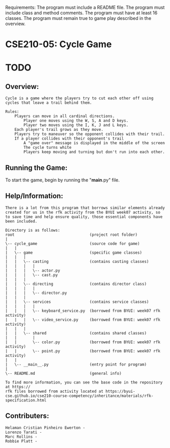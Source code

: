Requirements:
    The program must include a README file.
    The program must include class and method comments.
    The program must have at least 16 classes.
    The program must remain true to game play described in the overview.
# CSE210-05: Cycle Game

# TODO 
    

## Overview: 
    Cycle is a game where the players try to cut each other off using cycles that leave a trail behind them.

    Rules:
        Players can move in all cardinal directions.
            Player one moves using the W, S, A and D keys.
            Player two moves using the I, K, J and L keys.
        Each player's trail grows as they move.
        Players try to maneuver so the opponent collides with their trail.
        If a player collides with their opponent's trail
            A "game over" message is displayed in the middle of the screen
            The cycle turns white
            Players keep moving and turning but don't run into each other.

## Running the Game:
To start the game, begin by running the "__main__.py" file. 

## Help/Information:
    There is a lot from this program that borrows similar elements already created for us in the rfk activity from the BYUI week07 activity, so to save time and help ensure quality, those essential components have been included.

    Directory is as follows:
    root                                 (project root folder)
    |
    \-- cycle_game                       (source code for game)
    |   |
    |   \-- game                         (specific game classes)
    |   |   |
    |   |   \-- casting                  (contains casting classes)
    |   |   |   |
    |   |   |   \-- actor.py
    |   |   |   \-- cast.py
    |   |   |
    |   |   \-- directing                (contains director class)
    |   |   |   |
    |   |   |   \-- director.py
    |   |   |
    |   |   \-- services                 (contains service classes)
    |   |   |   |
    |   |   |   \-- keyboard_service.py  (borrowed from BYUI: week07 rfk activity)
    |   |   |   \-- video_service.py     (borrowed from BYUI: week07 rfk activity)
    |   |   |
    |   |   \-- shared                   (contains shared classes)
    |   |       |
    |   |       \-- color.py             (borrowed from BYUI: week07 rfk activity)
    |   |       \-- point.py             (borrowed from BYUI: week07 rfk activity)
    |   |
    |   \-- __main__.py                  (entry point for program)
    |
    \-- README.md                        (general info)

    To find more information, you can see the base code in the repository at https://
    rfk files borrowed from activity located at https://byui-cse.github.io/cse210-course-competency/inheritance/materials/rfk-specification.html

## Contributers:
    Helaman Cristian Pinheiro Ewerton - 
    Lorenzo Tarati - 
    Marc Rollins - 
    Robbie Platt - 
